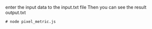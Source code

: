 enter the input data to the input.txt file
Then you can see the result output.txt

```
# node pixel_metric.js
```
